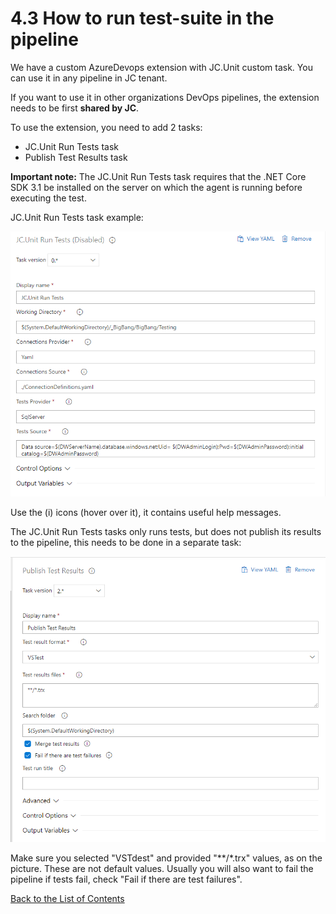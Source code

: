 # 4.3 How to run test-suite in the pipeline

We have a custom AzureDevops extension with JC.Unit custom task. You can
use it in any pipeline in JC tenant.

If you want to use it in other organizations DevOps pipelines, the
extension needs to be first **shared by JC**.

To use the extension, you need to add 2 tasks:
-   JC.Unit Run Tests task
-   Publish Test Results task

**Important note:** The JC.Unit Run Tests task requires that the .NET
Core SDK 3.1 be installed on the server on which the agent is running
before executing the test.

JC.Unit Run Tests task example:

![JC.Unit Run Tests task example](Images/media/image16.png)

Use the (i) icons (hover over it), it contains useful help messages.

The JC.Unit Run Tests tasks only runs tests, but does not publish its
results to the pipeline, this needs to be done in a separate task:

![Pipeline](Images/media/image17.png)

Make sure you selected \"VSTdest\" and provided \"\*\*/\*.trx\" values,
as on the picture. These are not default values. Usually you will also
want to fail the pipeline if tests fail, check \"Fail if there are test
failures\".

[Back to the List of Contents](0.&#32;List&#32;of&#32;Contents.md)  